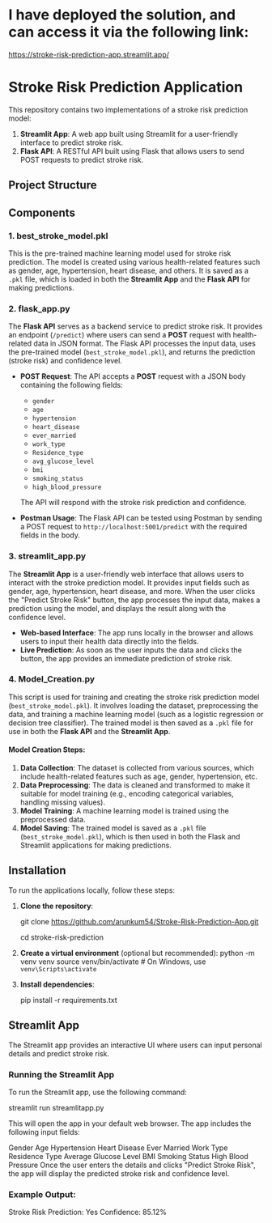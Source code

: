 # I have deployed the solution, and can access it via the following link:
 https://stroke-risk-prediction-app.streamlit.app/

# Stroke Risk Prediction Application

This repository contains two implementations of a stroke risk prediction model:
1. **Streamlit App**: A web app built using Streamlit for a user-friendly interface to predict stroke risk.
2. **Flask API**: A RESTful API built using Flask that allows users to send POST requests to predict stroke risk.

## Project Structure

## Components

### 1. **best_stroke_model.pkl**
This is the pre-trained machine learning model used for stroke risk prediction. The model is created using various health-related features such as gender, age, hypertension, heart disease, and others. It is saved as a `.pkl` file, which is loaded in both the **Streamlit App** and the **Flask API** for making predictions.

### 2. **flask_app.py**
The **Flask API** serves as a backend service to predict stroke risk. It provides an endpoint (`/predict`) where users can send a **POST** request with health-related data in JSON format. The Flask API processes the input data, uses the pre-trained model (`best_stroke_model.pkl`), and returns the prediction (stroke risk) and confidence level.

- **POST Request**: The API accepts a **POST** request with a JSON body containing the following fields:
    - `gender`
    - `age`
    - `hypertension`
    - `heart_disease`
    - `ever_married`
    - `work_type`
    - `Residence_type`
    - `avg_glucose_level`
    - `bmi`
    - `smoking_status`
    - `high_blood_pressure`
  
  The API will respond with the stroke risk prediction and confidence.

- **Postman Usage**: The Flask API can be tested using Postman by sending a POST request to `http://localhost:5001/predict` with the required fields in the body.

### 3. **streamlit_app.py**
The **Streamlit App** is a user-friendly web interface that allows users to interact with the stroke prediction model. It provides input fields such as gender, age, hypertension, heart disease, and more. When the user clicks the "Predict Stroke Risk" button, the app processes the input data, makes a prediction using the model, and displays the result along with the confidence level.

- **Web-based Interface**: The app runs locally in the browser and allows users to input their health data directly into the fields.
- **Live Prediction**: As soon as the user inputs the data and clicks the button, the app provides an immediate prediction of stroke risk.

### 4. **Model_Creation.py**
This script is used for training and creating the stroke risk prediction model (`best_stroke_model.pkl`). It involves loading the dataset, preprocessing the data, and training a machine learning model (such as a logistic regression or decision tree classifier). The trained model is then saved as a `.pkl` file for use in both the **Flask API** and the **Streamlit App**.

#### Model Creation Steps:
1. **Data Collection**: The dataset is collected from various sources, which include health-related features such as age, gender, hypertension, etc.
2. **Data Preprocessing**: The data is cleaned and transformed to make it suitable for model training (e.g., encoding categorical variables, handling missing values).
3. **Model Training**: A machine learning model is trained using the preprocessed data.
4. **Model Saving**: The trained model is saved as a `.pkl` file (`best_stroke_model.pkl`), which is then used in both the Flask and Streamlit applications for making predictions.


## Installation

To run the applications locally, follow these steps:

1. **Clone the repository**:

    git clone https://github.com/arunkum54/Stroke-Risk-Prediction-App.git
    
    cd stroke-risk-prediction

2. **Create a virtual environment** (optional but recommended):
    python -m venv venv
    source venv/bin/activate  # On Windows, use `venv\Scripts\activate`

3. **Install dependencies**:

    pip install -r requirements.txt

## Streamlit App

The Streamlit app provides an interactive UI where users can input personal details and predict stroke risk.

### Running the Streamlit App

To run the Streamlit app, use the following command:

streamlit run streamlitapp.py

This will open the app in your default web browser. The app includes the following input fields:

Gender
Age
Hypertension
Heart Disease
Ever Married
Work Type
Residence Type
Average Glucose Level
BMI
Smoking Status
High Blood Pressure
Once the user enters the details and clicks "Predict Stroke Risk", the app will display the predicted stroke risk and confidence level.

### Example Output:
Stroke Risk Prediction: Yes
Confidence: 85.12%
